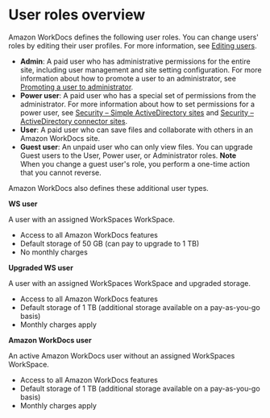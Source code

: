 # User roles overview<a name="users_ovw"></a>

Amazon WorkDocs defines the following user roles\. You can change users' roles by editing their user profiles\. For more information, see [Editing users](edit_user.md)\.
+ **Admin**: A paid user who has administrative permissions for the entire site, including user management and site setting configuration\. For more information about how to promote a user to an administrator, see [Promoting a user to administrator](manage_set_admin.md)\.
+ **Power user**: A paid user who has a special set of permissions from the administrator\. For more information about how to set permissions for a power user, see [Security – Simple ActiveDirectory sites](manage-sites.md#security-settings-simple-ad) and [Security – ActiveDirectory connector sites](manage-sites.md#security-settings-ad-connector)\.
+ **User**: A paid user who can save files and collaborate with others in an Amazon WorkDocs site\.
+ **Guest user**: An unpaid user who can only view files\. You can upgrade Guest users to the User, Power user, or Administrator roles\.
**Note**  
When you change a guest user's role, you perform a one\-time action that you cannot reverse\.

Amazon WorkDocs also defines these additional user types\.

**WS user**

A user with an assigned WorkSpaces WorkSpace\.
+ Access to all Amazon WorkDocs features
+ Default storage of 50 GB \(can pay to upgrade to 1 TB\)
+ No monthly charges

**Upgraded WS user**

A user with an assigned WorkSpaces WorkSpace and upgraded storage\.
+ Access to all Amazon WorkDocs features
+ Default storage of 1 TB \(additional storage available on a pay\-as\-you\-go basis\)
+ Monthly charges apply

**Amazon WorkDocs user**

An active Amazon WorkDocs user without an assigned WorkSpaces WorkSpace\.
+ Access to all Amazon WorkDocs features
+ Default storage of 1 TB \(additional storage available on a pay\-as\-you\-go basis\)
+ Monthly charges apply